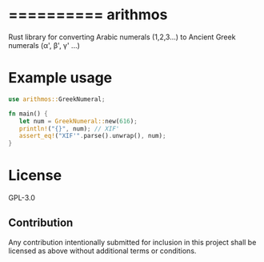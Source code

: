 ==========
  arithmos
==========

Rust library for converting Arabic numerals (1,2,3...) to Ancient Greek
numerals (α', β', γ' ...)

Example usage
=============
```rust
use arithmos::GreekNumeral;

fn main() {
   let num = GreekNumeral::new(616);
   println!("{}", num); // ΧΙϜ'
   assert_eq!("ΧΙϜ'".parse().unwrap(), num);
}
```

License
=======

GPL-3.0

Contribution
------------

Any contribution intentionally submitted for inclusion in this project shall be
licensed as above without additional terms or conditions.

